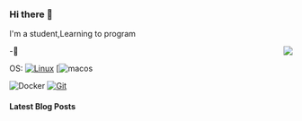 ### Hi there 👋


I'm a student,Learning to program


<img align="right" src="https://github-readme-stats.vercel.app/api?username=CodeSutendts&theme=transparent" />
-🌱


OS:
[![Linux](https://img.shields.io/badge/-Linux-333333?style=flat-square&logo=linux&logoColor=white)](https://www.linuxfoundation.org/)
[![macos](https://img.shields.io/badge/-macos-red)


![Docker](https://img.shields.io/badge/Docker-2496ED?style=flat-square&logo=docker&logoColor=ffffff)
[![Git](https://img.shields.io/badge/-Git-f05032?style=flat-square&logo=git&logoColor=white)](https://git-scm.com/)


#### Latest Blog Posts

<!-- BLOG-POST-LIST:START -->
<!-- BLOG-POST-LIST:END -->



<!--
**CodeSutendts/CodeSutendts** is a ✨ _special_ ✨ repository because its `README.md` (this file) appears on your GitHub profile.

Here are some ideas to get you started:

- 🔭 I’m currently working on ...
- 🌱 I’m currently learning ...
- 👯 I’m looking to collaborate on ...
- 🤔 I’m looking for help with ...
- 💬 Ask me about ...
- 📫 How to reach me: ...
- 😄 Pronouns: ...
- ⚡ Fun fact: ...
-->

